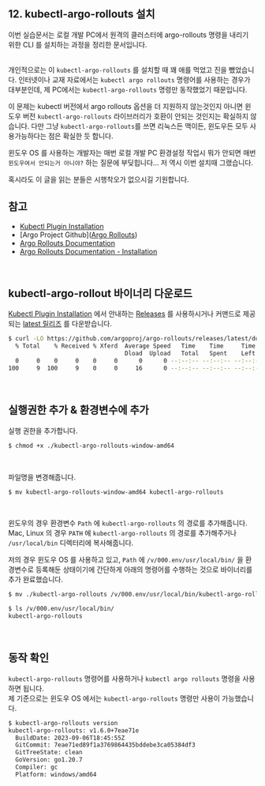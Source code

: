 ## 12. kubectl-argo-rollouts 설치
이번 실습문서는 로컬 개발 PC에서 원격의 클러스터에 argo-rollouts 명령을 내리기 위한 CLI 를 설치하는 과정을 정리한 문서입니다.<br>
<br>

개인적으로는 이 `kubectl-argo-rollouts` 를 설치할 때 꽤 애를 먹었고 진을 뺐었습니다. 인터넷이나 교재 자료에서는 `kubectl argo rollouts` 명령어를 사용하는 경우가 대부분인데, 제 PC에서는 `kubectl-argo-rollouts` 명령만 동작했었기 때문입니다.<br>

이 문제는 kubectl 버전에서 argo rollouts 옵션을 더 지원하지 않는것인지 아니면 윈도우 버전  `kubectl-argo-rollouts` 라이브러리가 호환이 안되는 것인지는 확실하지 않습니다. 다만 그냥 `kubectl-argo-rollouts`를 쓰면 리눅스든 맥이든, 윈도우든 모두 사용가능하다는 점은 확실한 듯 합니다.

윈도우 OS 를 사용하는 개발자는 매번 로컬 개발 PC 환경설정 작업시 뭐가 안되면 매번 `윈도우여서 안되는거 아니야?` 하는 질문에 부딪힙니다... 저 역시 이번 설치때 그랬습니다.<br>

혹시라도 이 글을 읽는 분들은 시행착오가 없으시길 기원합니다.<br>

## 참고
- [Kubectl Plugin Installation](https://argo-rollouts.readthedocs.io/en/stable/installation/#kubectl-plugin-installation)
- [Argo Project Github]([Argo Rollouts](https://github.com/argoproj/argo-rollouts))
- [Argo Rollouts Documentation](https://argo-rollouts.readthedocs.io/en/stable/)
- [Argo Rollouts Documentation - Installation](https://argo-rollouts.readthedocs.io/en/stable/installation/)
<br>

## kubectl-argo-rollout 바이너리 다운로드 
[Kubectl Plugin Installation](https://argo-rollouts.readthedocs.io/en/stable/installation/#kubectl-plugin-installation) 에서 안내하는 [Releases](https://github.com/argoproj/argo-rollouts/releases) 를 사용하시거나 커맨드로 제공되는 [latest 릴리즈](https://github.com/argoproj/argo-rollouts/releases/latest/download/kubectl-argo-rollouts-darwin-amd6) 를 다운받습니다.

```bash
$ curl -LO https://github.com/argoproj/argo-rollouts/releases/latest/download/kubectl-argo-rollouts-window-amd64
  % Total    % Received % Xferd  Average Speed   Time    Time     Time  Current
                                 Dload  Upload   Total   Spent    Left  Speed
  0     0    0     0    0     0      0      0 --:--:-- --:--:-- --:--:--     0
100     9  100     9    0     0     16      0 --:--:-- --:--:-- --:--:--    16
```
<br>

## 실행권한 추가 & 환경변수에 추가
실행 권한을 추가합니다.
```bash
$ chmod +x ./kubectl-argo-rollouts-window-amd64
```
<br>

파일명을 변경해줍니다.
```bash
$ mv kubectl-argo-rollouts-window-amd64 kubectl-argo-rollouts
```
<br>

윈도우의 경우 환경변수 `Path` 에 `kubectl-argo-rollouts` 의 경로를 추가해줍니다. 
Mac, Linux 의 경우 `PATH` 에 `kubectl-argo-rollouts` 의 경로를 추가해주거나 `/usr/local/bin` 디렉터리에 복사해줍니다.
<br>

저의 경우 윈도우 OS 를 사용하고 있고, `Path` 에 `/v/000.env/usr/local/bin/` 을 환경변수로 등록해둔 상태이기에 간단하게 아래의 명령어를 수행하는 것으로 바이너리를 추가 완료했습니다.
```bash
$ mv ./kubectl-argo-rollouts /v/000.env/usr/local/bin/kubectl-argo-rollouts

$ ls /v/000.env/usr/local/bin/
kubectl-argo-rollouts
```
<br>

## 동작 확인
`kubectl-argo-rollouts` 명령어를 사용하거나 `kubectl argo rollouts` 명령을 사용하면 됩니다.<br>
제 기준으로는 윈도우 OS 에서는 `kubectl-argo-rollouts` 명령만 사용이 가능했습니다.<br>
```bash
$ kubectl-argo-rollouts version
kubectl-argo-rollouts: v1.6.0+7eae71e
  BuildDate: 2023-09-06T18:45:55Z
  GitCommit: 7eae71ed89f1a3769864435bddebe3ca05384df3
  GitTreeState: clean
  GoVersion: go1.20.7
  Compiler: gc
  Platform: windows/amd64
```
<br>


